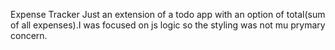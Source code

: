 Expense Tracker
Just an extension of a todo app with an option of total(sum of all expenses).I was focused on js logic so the styling was not mu prymary concern.
